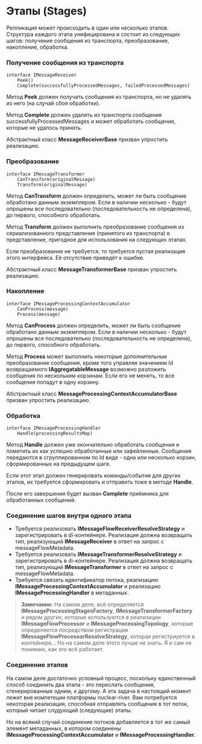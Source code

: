 # Этапы (Stages)
Репликация может происходить в один или несколько этапов. Структура каждого этапа унифицирована и состоит из следующих шагов: получение сообщения из транспорта, преобразование, накопление, обработка.

### Получение сообщения из транспорта
```
interface IMessageReceiver
    Peek()
    Complete(successfullyProcessedMessages, failedProcessedMessages)
```

Метод **Peek** должен получать сообщения из транспорта, но не удалять из него (на случай сбоя обработки).

Метод **Complete** должен удалить из транспорта сообщения successfullyProcessedMessages и может обработать сообщения, которые не удалось принять.

Абстрактный класс **MessageReceiverBase** призван упростить реализацию.

### Преобразование
```
interface IMessageTransformer
    CanTransform(originalMessage)
    Transform(originalMessage)
```

Метод **CanTransform** должен определить, может ли быть сообщение обработано данным экземпляром. Если в наличии несколько - будут опрошены все последовательно (последовательность не определена), до первого, способного обработать.

Метод **Transform** должен выполнить преобразование сообщения из сериализованного представления (принятого из транспорта) в представление, пригодное для использования на следующих этапах.

Если преобразование не требуется, то требуется пустая реализация этого интерфейса. Её отсутствие приведёт к ошибке.

Абстрактный класс **MessageTransformerBase** призван упростить реализацию.

### Накопление
```
interface IMessageProcessingContextAccumulator
    CanProcess(message)
    Process(message)
```

Метод **CanProcess** должен определить, может ли быть сообщение обработано данным экземпляром. Если в наличии несколько - будут опрошены все последовательно (последовательность не определена), до первого, способного обработать.

Метод **Process** может выполнить некоторые дополнительные преобразование сообщения, кроме того управляя значением Id возвращаемого **IAggregatableMessage** возможно разложить сообщения по нескольким корзинам. Если его не менять, то все сообщения попадут в одну корзину.

Абстрактный класс **MessageProcessingContextAccumulatorBase** призван упростить реализацию.

### Обработка
```
interface IMessageProcessingHandler
    Handle(processingResultsMap)
```
Метод **Handle** должен уже окончательно обработать сообщения и пометить их как успешно обработанные или зафейленные. Сообщения передаются в сгруппированном по Id виде - одна или несколько корзин, сформированных на предыдущем шаге.

Если этот этап должен генерировать команды/события для других этапов, их требуется сформировать и отправить тоже в методе **Handle**.

После его завершения будет вызван **Complete** приёмника для обработанных сообщений.

### Соединение шагов внутри одного этапа
- Требуется реализовать **IMessageFlowReceiverResolveStrategy** и зарегистрировать в di-контейнере. Реализация должна возвращать тип, реализующий **IMessageReceiver** в ответ на запрос с messageFlowMetadata.
- Требуется реализовать **IMessageTransformerResolveStrategy** и зарегистрировать в di-контейнере. Реализация должна возвращать тип, реализующий **IMessageTransformer** в ответ на запрос с messageFlowMetadata.
- Требуется связать идентификатор потока, реализацию **IMessageProcessingContextAccumulator** и реализацию **IMessageProcessingHandler** в метаданных.

> **Замечание:**
> На самом деле, всё определяется **IMessageProcessingStagesFactory**, **IMessageTransformerFactory** и рядом других, которые используются в реализации **IMessageFlowProcessor** и **IMessageProcessingTopology**, которые определяется посредством регистрации **IMessageFlowProcessorResolveStrategy**, которая регистриуется в контейнере... 
> Но на самом деле этого лучше не знать. Я и сам не понимаю, как это всё работает.

### Соединение этапов
На самом деле достаточно условный процесс, поскольку единственный способ соединить два этапа - это переслать сообщения, сгенерированные одним, к другому. А эта задача в настоящий момент лежит вне компетеции платформы nuclear-river. Вам потребуется некоторая реализация, способная отправлять сообщения в тот поток, который читает слудующий (следующие) этапы.

Но на всякий случай соединение потоков добавляется в тот же самый элемент метаданных, в котором соединены **IMessageProcessingContextAccumulator** и **IMessageProcessingHandler**.
